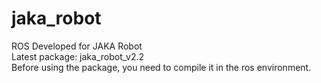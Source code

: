 # jaka_robot
ROS Developed for JAKA Robot  
Latest package: jaka_robot_v2.2  
Before using the package, you need to compile it in the ros environment.  

